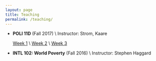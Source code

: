 ```yaml
---
layout: page
title: Teaching
permalink: /teaching/
---
```


* **POLI 11D** (Fall 2017) \\
Instructor:  Strom, Kaare

  [Week 1]() \\
  [Week 2]() \\
  [Week 3]()

* **INTL 102: World Poverty** (Fall 2016) \\
Instructor: Stephen Haggard
